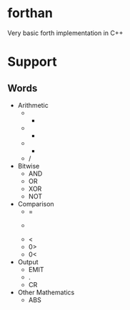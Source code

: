 # forthan
Very basic forth implementation in C++

# Support
## Words
* Arithmetic
  * +
  * -
  * *
  * /
* Bitwise
  * AND
  * OR
  * XOR
  * NOT
* Comparison
  * =
  * >
  * <
  * 0>
  * 0<
* Output
  * EMIT
  * .
  * CR
* Other Mathematics
  * ABS

